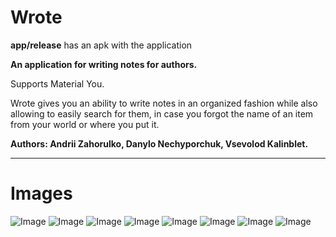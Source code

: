 # Wrote

**app/release** has an apk with the application

**An application for writing notes for authors.**

Supports Material You.

Wrote gives you an ability to write notes in an organized fashion
while also allowing to easily search for them, in case
you forgot the name of an item from your world or where you put it.


**Authors: Andrii Zahorulko, Danylo Nechyporchuk, Vsevolod Kalinblet.**

---

# Images

![Image](./img/book_display.png)
![Image](./img/add_book.png)
![Image](./img/note_navigation.png)
![Image](./img/add_note.png)
![Image](./img/editor.png)
![Image](./img/editor_with_notes.png)
![Image](./img/glossary.png)
![Image](./img/glossary_in_action.png)